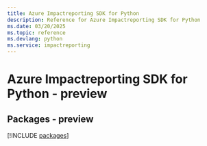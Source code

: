 ```yaml
---
title: Azure Impactreporting SDK for Python
description: Reference for Azure Impactreporting SDK for Python
ms.date: 03/20/2025
ms.topic: reference
ms.devlang: python
ms.service: impactreporting
---
```

# Azure Impactreporting SDK for Python - preview
## Packages - preview
[!INCLUDE [packages](impactreporting-index.md)]